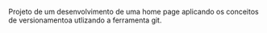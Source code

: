 Projeto de um desenvolvimento de uma home page aplicando os conceitos de versionamentoa utlizando  a ferramenta git.
